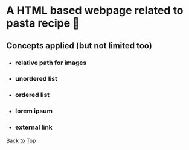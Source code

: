 <a name="custom_anchor_name"></a>

# A HTML based webpage related to pasta recipe :ramen:

## Concepts applied (but not limited too)

- ### relative path for images
- ### unordered list
- ### ordered list
- ### lorem ipsum
- ### external link

[Back to Top](#custom_anchor_name)
